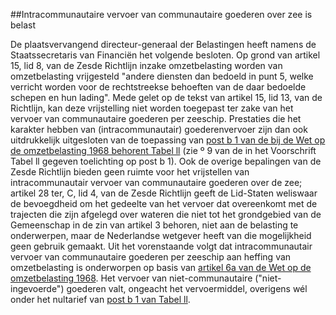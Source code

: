 <meta http-equiv='Content-Type' content='text/html; charset=utf-8' />

##Intracommunautaire vervoer van communautaire goederen over zee is belast

De plaatsvervangend directeur-generaal der Belastingen heeft namens de Staatssecretaris van Financiën het volgende besloten.    Op grond van artikel 15, lid 8, van de Zesde Richtlijn inzake omzetbelasting worden van omzetbelasting vrijgesteld "andere diensten dan bedoeld in punt 5, welke verricht worden voor de rechtstreekse behoeften van de daar bedoelde schepen en hun lading". Mede gelet op de tekst van artikel 15, lid 13, van de Richtlijn, kan deze vrijstelling niet worden toegepast ter zake van het vervoer van communautaire goederen per zeeschip. Prestaties die het karakter hebben van (intracommunautair) goederenvervoer zijn dan ook uitdrukkelijk uitgesloten van de toepassing van [post b 1 van de bij de Wet op de omzetbelasting 1968 behorent Tabel ll](../../../../../../../../../../../wet/wet/op/de/omzetbelasting/1968/BWBR0002629/README.md) (zie º 9 van de in het Voorschrift Tabel ll gegeven toelichting op post b 1). Ook de overige bepalingen van de Zesde Richtlijn bieden geen ruimte voor het vrijstellen van intracommunautair vervoer van communautaire goederen over de zee; artikel 28 ter, C, lid 4, van de Zesde Richtlijn geeft de Lid-Staten weliswaar de bevoegdheid om het gedeelte van het vervoer dat overeenkomt met de trajecten die zijn afgelegd over wateren die niet tot het grondgebied van de Gemeenschap in de zin van artikel 3 behoren, niet aan de belasting te onderwerpen, maar de Nederlandse wetgever heeft van die mogelijkheid geen gebruik gemaakt. Uit het vorenstaande volgt dat intracommunautair vervoer van communautaire goederen per zeeschip aan heffing van omzetbelasting is onderworpen op basis van [artikel 6a van de Wet op de omzetbelasting 1968](../../../../../../../../../../../wet/wet/op/de/omzetbelasting/1968/BWBR0002629/README.md). Het vervoer van niet-communautaire ("niet-ingevoerde") goederen valt, ongeacht het vervoermiddel, overigens wél onder het nultarief van [post b 1 van Tabel ll](../../../../../../../../../../../wet/wet/op/de/omzetbelasting/1968/BWBR0002629/README.md).    
